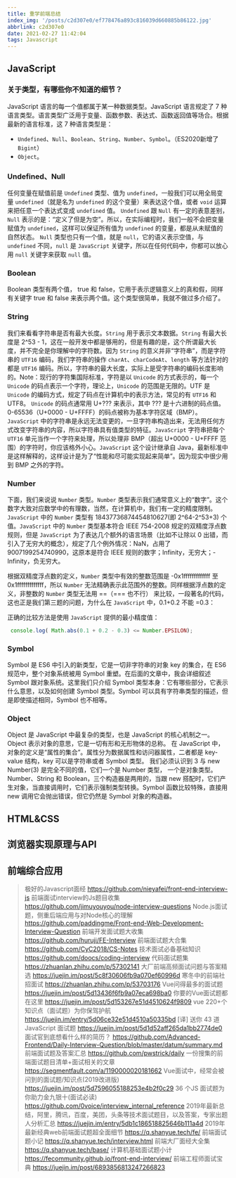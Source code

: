 ```yaml
---
title: 重学前端总结
index_img: '/posts/c2d307e0/ef778476a893c816039d660885b86122.jpg'
abbrlink: c2d307e0
date: 2021-02-27 11:42:04
tags: Javascript
---
```

## JavaScript

### 关于类型，有哪些你不知道的细节？

JavaScript 语言的每一个值都属于某一种数据类型。JavaScript 语言规定了 7 种语言类型。语言类型广泛用于变量、函数参数、表达式、函数返回值等场合。根据最新的语言标准，这 7 种语言类型是：

- `Undefined`、`Null`、`Boolean`、`String`、`Number`、`Symbol`。（ES2020新增了`Bigint`）
- `Object`。

### Undefined、Null
任何变量在赋值前是 `Undefined` 类型、值为 `undefined`，一般我们可以用全局变量 `undefined`（就是名为 `undefined` 的这个变量）来表达这个值，或者 `void` 运算来把任意一个表达式变成 `undefined` 值。
`Undefined` 跟 `Null` 有一定的表意差别，`Null` 表示的是：“定义了但是为空”。所以，在实际编程时，我们一般不会把变量赋值为 `undefined`，这样可以保证所有值为 `undefined` 的变量，都是从未赋值的自然状态。
`Null` 类型也只有一个值，就是 `null`，它的语义表示空值，与 `undefined` 不同，`null` 是 `JavaScript` 关键字，所以在任何代码中，你都可以放心用 `null` 关键字来获取 `null` 值。
### Boolean
Boolean 类型有两个值， true 和 false，它用于表示逻辑意义上的真和假，同样有关键字 true 和 false 来表示两个值。这个类型很简单，我就不做过多介绍了。

### String

我们来看看字符串是否有最大长度。`String` 用于表示文本数据。`String` 有最大长度是 2^53 - 1，这在一般开发中都是够用的，但是有趣的是，这个所谓最大长度，并不完全是你理解中的字符数。因为 `String` 的意义并非“字符串”，而是字符串的 `UTF16` 编码，我们字符串的操作 `charAt`、`charCodeAt`、`length` 等方法针对的都是 `UTF16` 编码。所以，字符串的最大长度，实际上是受字符串的编码长度影响的。Note：现行的字符集国际标准，字符是以 `Unicode` 的方式表示的，每一个 `Unicode` 的码点表示一个字符，理论上，`Unicode` 的范围是无限的。UTF 是 `Unicode` 的编码方式，规定了码点在计算机中的表示方法，常见的有 `UTF16` 和 UTF8。 `Unicode` 的码点通常用 U+??? 来表示，其中 ??? 是十六进制的码点值。 0-65536（U+0000 - U+FFFF）的码点被称为基本字符区域（BMP）。`JavaScript` 中的字符串是永远无法变更的，一旦字符串构造出来，无法用任何方式改变字符串的内容，所以字符串具有值类型的特征。`JavaScript` 字符串把每个 `UTF16` 单元当作一个字符来处理，所以处理非 BMP（超出 U+0000 - U+FFFF 范围）的字符时，你应该格外小心。`JavaScript` 这个设计继承自 Java，最新标准中是这样解释的，这样设计是为了“性能和尽可能实现起来简单”。因为现实中很少用到 BMP 之外的字符。

### Number

下面，我们来说说 `Number` 类型。`Number` 类型表示我们通常意义上的“数字”。这个数字大致对应数学中的有理数，当然，在计算机中，我们有一定的精度限制。`JavaScript` 中的 `Number` 类型有 18437736874454810627(即 2^64-2^53+3) 个值。`JavaScript` 中的 `Number` 类型基本符合 IEEE 754-2008 规定的双精度浮点数规则，但是 `JavaScript` 为了表达几个额外的语言场景（比如不让除以 0 出错，而引入了无穷大的概念），规定了几个例外情况：NaN，占用了 9007199254740990，这原本是符合 IEEE 规则的数字；Infinity，无穷大；-Infinity，负无穷大。

根据双精度浮点数的定义，`Number` 类型中有效的整数范围是 -0x1fffffffffffff 至 0x1fffffffffffff，所以 `Number` 无法精确表示此范围外的整数。同样根据浮点数的定义，非整数的 `Number` 类型无法用 ==（=== 也不行） 来比较，一段著名的代码，这也正是我们第三题的问题，为什么在 `JavaScript` 中，0.1+0.2 不能 =0.3：

正确的比较方法是使用 `JavaScript` 提供的最小精度值：

```js
 console.log( Math.abs(0.1 + 0.2 - 0.3) <= Number.EPSILON);
```

### Symbol
Symbol 是 ES6 中引入的新类型，它是一切非字符串的对象 key 的集合，在 ES6 规范中，整个对象系统被用 Symbol 重塑。在后面的文章中，我会详细叙述 Symbol 跟对象系统。这里我们只介绍 Symbol 类型本身：它有哪些部分，它表示什么意思，以及如何创建 Symbol 类型。Symbol 可以具有字符串类型的描述，但是即使描述相同，Symbol 也不相等。

### Object
Object 是 JavaScript 中最复杂的类型，也是 JavaScript 的核心机制之一。Object 表示对象的意思，它是一切有形和无形物体的总称。
在 JavaScript 中，对象的定义是“属性的集合”。属性分为数据属性和访问器属性，二者都是 key-value 结构，key 可以是字符串或者 Symbol 类型。
我们必须认识到 3 与 new Number(3) 是完全不同的值，它们一个是 Number 类型， 一个是对象类型。
Number、String 和 Boolean，三个构造器是两用的，当跟 new 搭配时，它们产生对象，当直接调用时，它们表示强制类型转换。Symbol 函数比较特殊，直接用 new 调用它会抛出错误，但它仍然是 Symbol 对象的构造器。

## HTML&CSS

##  浏览器实现原理与API

## 前端综合应用






>极好的Javascript面经
>https://github.com/nieyafei/front-end-interview-js 
>前端面试interview的Js题目收集 https://github.com/jimuyouyou/node-interview-questions 
>Node.js面试题，侧重后端应用与对Node核心的理解 https://github.com/paddingme/Front-end-Web-Development-Interview-Question 
>前端开发面试题大收集 https://github.com/huruji/FE-Interview 
>前端面试题大合集 https://github.com/CyC2018/CS-Notes 
>技术面试必备基础知识 https://github.com/doocs/coding-interview 
>代码面试题集 https://zhuanlan.zhihu.com/p/57302141 
>大厂前端高频面试问题与答案精选 https://juejin.im/post/5c8f30606fb9a070ef60996d 
>寒冬中的前端社招面试 https://zhuanlan.zhihu.com/p/53703176 Vue问得最多的面试题 https://juejin.im/post/5d13436f6fb9a07eca698ba0 
>你要的Vue面试题都在这里 https://juejin.im/post/5d153267e51d4510624f9809 
>vue 220+个知识点（面试题）为你保驾护航 https://juejin.im/entry/5d06ce32e51d4510a50335bd 
>[译] 送你 43 道 JavaScript 面试题 https://juejin.im/post/5d1d52aff265da1bb2774de0 
>面试官到底想看什么样的简历？ https://github.com/Advanced-Frontend/Daily-Interview-Question/blob/master/datum/summary.md 
>前端面试题及答案汇总 https://github.com/pwstrick/daily 
>一份搜集的前端面试题目清单+面试相关的文章 https://segmentfault.com/a/1190000020181662 
>Vue面试中，经常会被问到的面试题/知识点(2019改进版) https://juejin.im/post/5d7596055188253e4b2f0c29
> 36 个JS 面试题为你助力金九银十(面试必读) https://github.com/0voice/interview_internal_reference 
>2019年最新总结，阿里，腾讯，百度，美团，头条等技术面试题目，以及答案，专家出题人分析汇总 https://juejin.im/entry/5db1c186518825646b111a4d 
>2019年最新经典web前端面试题超全面细节 https://q.shanyue.tech/fe/ 前端面试题小记 https://q.shanyue.tech/interview.html 
>前端大厂面经大全集 https://q.shanyue.tech/base/ 
>计算机基础面试题小计 https://fecommunity.github.io/front-end-interview/ 
>前端工程师面试宝典 https://juejin.im/post/6893856813247266823 